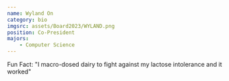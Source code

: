 ```yaml
---
name: Wyland On
category: bio
imgsrc: assets/Board2023/WYLAND.png
position: Co-President
majors:
    - Computer Science
---
```


Fun Fact: "I macro-dosed dairy to fight against my lactose intolerance and it worked"
